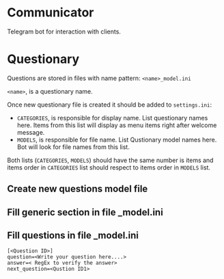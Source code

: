 # Communicator

Telegram bot for interaction with clients.

# Questionary

Questions are stored in files with name pattern: `<name>_model.ini`

`<name>`, is a questionary name.

Once new questionary file is created it should be added to `settings.ini`:

* `CATEGORIES`, is responsible for display name. List questionary names here. 
Items from this list will display as menu items right after welcome message.
* `MODELS`, is responsible for file name. List Qustionary model names here.
Bot will look for file names from this list.

Both lists (`CATEGORIES`, `MODELS`) should have the same number is items and
 items order in `CATEGORIES` list should respect to items order in `MODELS` 
list.

## Create new questions model file

## Fill generic section in file <name>_model.ini
## Fill questions in file <name>_model.ini
```
[<Question ID>]
question=<Write your question here....>
answer=< RegEx to verify the answer>
next_question=<Qustion ID1>
```

